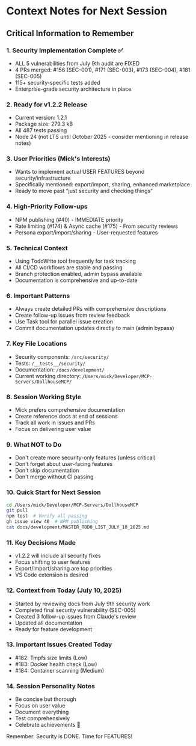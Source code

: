 # Context Notes for Next Session

## Critical Information to Remember

### 1. Security Implementation Complete ✅
- ALL 5 vulnerabilities from July 9th audit are FIXED
- 4 PRs merged: #156 (SEC-001), #171 (SEC-003), #173 (SEC-004), #181 (SEC-005)
- 115+ security-specific tests added
- Enterprise-grade security architecture in place

### 2. Ready for v1.2.2 Release
- Current version: 1.2.1
- Package size: 279.3 kB
- All 487 tests passing
- Node 24 (not LTS until October 2025 - consider mentioning in release notes)

### 3. User Priorities (Mick's Interests)
- Wants to implement actual USER FEATURES beyond security/infrastructure
- Specifically mentioned: export/import, sharing, enhanced marketplace
- Ready to move past "just security and checking things"

### 4. High-Priority Follow-ups
- NPM publishing (#40) - IMMEDIATE priority
- Rate limiting (#174) & Async cache (#175) - From security reviews
- Persona export/import/sharing - User-requested features

### 5. Technical Context
- Using TodoWrite tool frequently for task tracking
- All CI/CD workflows are stable and passing
- Branch protection enabled, admin bypass available
- Documentation is comprehensive and up-to-date

### 6. Important Patterns
- Always create detailed PRs with comprehensive descriptions
- Create follow-up issues from review feedback
- Use Task tool for parallel issue creation
- Commit documentation updates directly to main (admin bypass)

### 7. Key File Locations
- Security components: `/src/security/`
- Tests: `/__tests__/security/`
- Documentation: `/docs/development/`
- Current working directory: `/Users/mick/Developer/MCP-Servers/DollhouseMCP/`

### 8. Session Working Style
- Mick prefers comprehensive documentation
- Create reference docs at end of sessions
- Track all work in issues and PRs
- Focus on delivering user value

### 9. What NOT to Do
- Don't create more security-only features (unless critical)
- Don't forget about user-facing features
- Don't skip documentation
- Don't merge without CI passing

### 10. Quick Start for Next Session
```bash
cd /Users/mick/Developer/MCP-Servers/DollhouseMCP
git pull
npm test  # Verify all passing
gh issue view 40  # NPM publishing
cat docs/development/MASTER_TODO_LIST_JULY_10_2025.md
```

### 11. Key Decisions Made
- v1.2.2 will include all security fixes
- Focus shifting to user features
- Export/import/sharing are top priorities
- VS Code extension is desired

### 12. Context from Today (July 10, 2025)
- Started by reviewing docs from July 9th security work
- Completed final security vulnerability (SEC-005)
- Created 3 follow-up issues from Claude's review
- Updated all documentation
- Ready for feature development

### 13. Important Issues Created Today
- #182: Tmpfs size limits (Low)
- #183: Docker health check (Low)  
- #184: Container scanning (Medium)

### 14. Session Personality Notes
- Be concise but thorough
- Focus on user value
- Document everything
- Test comprehensively
- Celebrate achievements 🎉

Remember: Security is DONE. Time for FEATURES!
